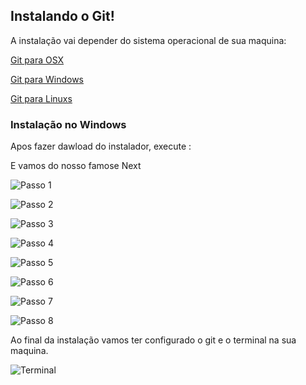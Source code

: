 ## Instalando o Git!

A instalação vai depender do sistema operacional de sua maquina:

[Git para OSX](https://git-scm.com/download/mac) 

[Git para Windows](https://gitforwindows.org/) 

[Git para Linuxs](https://git-scm.com/book/pt-br/v2/Come%C3%A7ando-Instalando-o-Git) 


### Instalação no Windows

Apos fazer dawload do instalador, execute :

E vamos do nosso famose Next

![Passo 1](../images/github/instalacaogit/passo1.png)

![Passo 2](../images/github/instalacaogit/passo2.png)

![Passo 3](../images/github/instalacaogit/passo3.png)

![Passo 4](../images/github/instalacaogit/passo4.png)

![Passo 5](../images/github/instalacaogit/passo5.png)

![Passo 6](../images/github/instalacaogit/passo6.png)

![Passo 7](../images/github/instalacaogit/passo7.png)

![Passo 8](../images/github/instalacaogit/passo8.png)

Ao final da instalação vamos ter configurado o git e o terminal na sua maquina.

![Terminal](../images/github/instalacaogit/terminal.png)